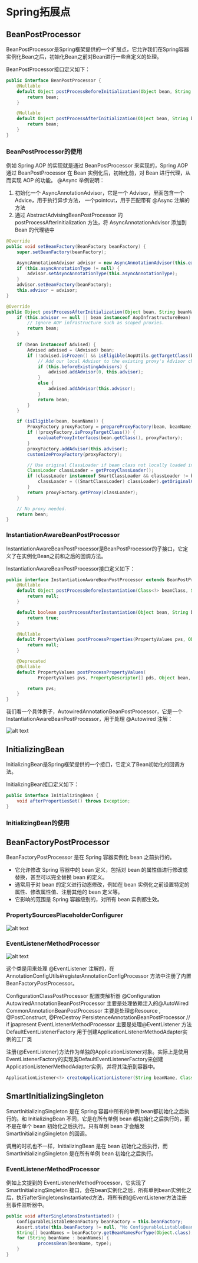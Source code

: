 # Spring拓展点

## BeanPostProcessor

BeanPostProcessor是Spring框架提供的一个扩展点，它允许我们在Spring容器实例化Bean之后，初始化Bean之前对Bean进行一些自定义的处理。

BeanPostProcessor接口定义如下：

```java
public interface BeanPostProcessor {
    @Nullable
    default Object postProcessBeforeInitialization(Object bean, String beanName) throws BeansException {
        return bean;
    }

    @Nullable
    default Object postProcessAfterInitialization(Object bean, String beanName) throws BeansException {
        return bean;
    }
}
```

### BeanPostProcessor的使用

例如 Spring AOP 的实现就是通过 BeanPostProcessor 来实现的，Spring AOP 通过 BeanPostProcessor 在 Bean 实例化后，初始化前，对 Bean 进行代理，从而实现 AOP 的功能。 @Async 举例说明：

1. 初始化一个 AsyncAnnotationAdvisor，它是一个 Advisor，里面包含一个Advice，用于执行异步方法， 一个pointcut，用于匹配带有 @Async 注解的方法
2. 通过 AbstractAdvisingBeanPostProcessor 的 postProcessAfterInitialization 方法，将 AsyncAnnotationAdvisor 添加到 Bean 的代理链中

```java
@Override
public void setBeanFactory(BeanFactory beanFactory) {
    super.setBeanFactory(beanFactory);

    AsyncAnnotationAdvisor advisor = new AsyncAnnotationAdvisor(this.executor, this.exceptionHandler);
    if (this.asyncAnnotationType != null) {
        advisor.setAsyncAnnotationType(this.asyncAnnotationType);
    }
    advisor.setBeanFactory(beanFactory);
    this.advisor = advisor;
}

@Override
public Object postProcessAfterInitialization(Object bean, String beanName) {
    if (this.advisor == null || bean instanceof AopInfrastructureBean) {
        // Ignore AOP infrastructure such as scoped proxies.
        return bean;
    }

    if (bean instanceof Advised) {
        Advised advised = (Advised) bean;
        if (!advised.isFrozen() && isEligible(AopUtils.getTargetClass(bean))) {
            // Add our local Advisor to the existing proxy's Advisor chain...
            if (this.beforeExistingAdvisors) {
                advised.addAdvisor(0, this.advisor);
            }
            else {
                advised.addAdvisor(this.advisor);
            }
            return bean;
        }
    }

    if (isEligible(bean, beanName)) {
        ProxyFactory proxyFactory = prepareProxyFactory(bean, beanName);
        if (!proxyFactory.isProxyTargetClass()) {
            evaluateProxyInterfaces(bean.getClass(), proxyFactory);
        }
        proxyFactory.addAdvisor(this.advisor);
        customizeProxyFactory(proxyFactory);

        // Use original ClassLoader if bean class not locally loaded in overriding class loader
        ClassLoader classLoader = getProxyClassLoader();
        if (classLoader instanceof SmartClassLoader && classLoader != bean.getClass().getClassLoader()) {
            classLoader = ((SmartClassLoader) classLoader).getOriginalClassLoader();
        }
        return proxyFactory.getProxy(classLoader);
    }

    // No proxy needed.
    return bean;
}
```

### InstantiationAwareBeanPostProcessor

InstantiationAwareBeanPostProcessor是BeanPostProcessor的子接口，它定义了在实例化Bean之前和之后的回调方法。

InstantiationAwareBeanPostProcessor接口定义如下：

```java
public interface InstantiationAwareBeanPostProcessor extends BeanPostProcessor {
    @Nullable
    default Object postProcessBeforeInstantiation(Class<?> beanClass, String beanName) throws BeansException {
        return null;
    }

    default boolean postProcessAfterInstantiation(Object bean, String beanName) throws BeansException {
        return true;
    }

    @Nullable
    default PropertyValues postProcessProperties(PropertyValues pvs, Object bean, String beanName) throws BeansException {
        return null;
    }

    @Deprecated
    @Nullable
    default PropertyValues postProcessPropertyValues(
            PropertyValues pvs, PropertyDescriptor[] pds, Object bean, String beanName) throws BeansException {

        return pvs;
    }
}
```

我们看一个具体例子，AutowiredAnnotationBeanPostProcessor，它是一个 InstantiationAwareBeanPostProcessor，用于处理 @Autowired 注解：

![alt text](image.png)

## InitializingBean

InitializingBean是Spring框架提供的一个接口，它定义了Bean初始化的回调方法。

InitializingBean接口定义如下：

```java
public interface InitializingBean {
    void afterPropertiesSet() throws Exception;
}
```

### InitializingBean的使用

## BeanFactoryPostProcessor

BeanFactoryPostProcessor 是在 Spring 容器实例化 bean 之前执行的。

- 它允许修改 Spring 容器中的 bean 定义，包括对 bean 的属性值进行修改或替换，甚至可以完全替换 bean 的定义。
- 通常用于对 bean 的定义进行动态修改，例如在 bean 实例化之前设置特定的属性、修改属性值、注册其他的 bean 定义等。
- 它影响的范围是 Spring 容器级别的，对所有 bean 实例都生效。

### PropertySourcesPlaceholderConfigurer

![alt text](image-1.png)

### EventListenerMethodProcessor

![alt text](image-2.png)

这个类是用来处理 @EventListener 注解的，在AnnotationConfigUtils#registerAnnotationConfigProcessor 方法中注册了内置 BeanFactoryPostProcessor。

ConfigurationClassPostProcessor 配置类解析器 @Configuration
AutowiredAnnotationBeanPostProcessor 主要是处理依赖注入的@AutoWired
CommonAnnotationBeanPostProcessor 主要是处理@Resource , @PostConstruct, @PreDestroy
PersistenceAnnotationBeanPostProcessor // if jpapresent
EventListenerMethodProcessor 主要是处理@EventListener 方法
DefaultEventListenerFactory 用于创建ApplicationListenerMethodAdapter实例的工厂类

注册{@EventListener}方法作为单独的ApplicationListener对象。实际上是使用EventListenerFactory的实现类DefaultEventListenerFactory来创建ApplicationListenerMethodAdapter实例，并将其注册到容器中。

```java
ApplicationListener<?> createApplicationListener(String beanName, Class<?> type, Method method);
```

## SmartInitializingSingleton

SmartInitializingSingleton 是在 Spring 容器中所有的单例 bean都初始化之后执行的。和 InitializingBean 不同，它是在所有单例 bean 都初始化之后执行的，而不是在单个 bean 初始化之后执行。只有单例 bean 才会触发 SmartInitializingSingleton 的回调。

调用的时机也不一样，InitializingBean 是在 bean 初始化之后执行，而 SmartInitializingSingleton 是在所有单例 bean 初始化之后执行。

### EventListenerMethodProcessor

例如上文提到的 EventListenerMethodProcessor，它实现了 SmartInitializingSingleton 接口，会在bean实例化之后，所有单例bean实例化之后，执行afterSingletonsInstantiated方法，将所有的@EventListener方法注册到事件监听器中。

```java
public void afterSingletonsInstantiated() {
    ConfigurableListableBeanFactory beanFactory = this.beanFactory;
    Assert.state(this.beanFactory != null, "No ConfigurableListableBeanFactory set");
    String[] beanNames = beanFactory.getBeanNamesForType(Object.class);
    for (String beanName : beanNames) {
            processBean(beanName, type);      
    }
}
```
